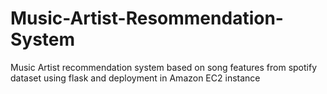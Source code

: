 # Music-Artist-Resommendation-System
Music Artist recommendation system based on song features from spotify dataset using flask and deployment in Amazon EC2 instance
